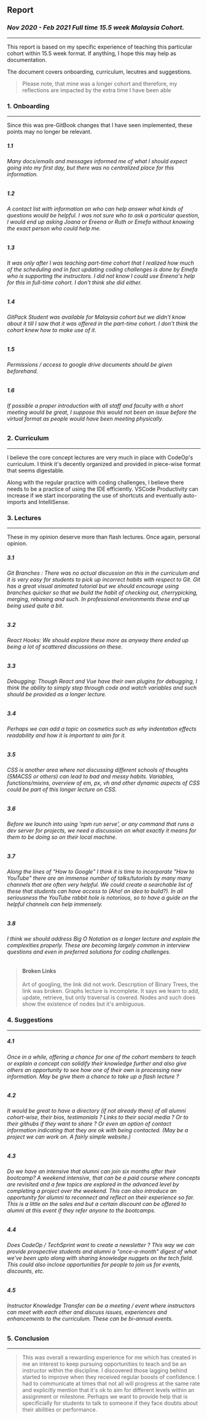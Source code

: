 ## **Report**  
### *Nov 2020 - Feb 2021 Full time 15.5  week Malaysia Cohort.*
--------

This report is based on my specific experience of teaching this particular cohort within 15.5 week format. If anything, I hope this may help as documentation. 

The document covers onboarding, curriculum, lecutres and suggestions.

> Please note, that mine was a longer cohort and therefore, my reflections are impacted by the extra time I have been able  

### 1. Onboarding 
-----
Since this was pre-GitBook changes that I have seen implemented, these points may no longer be relevant. 

##### 1.1  
###### Many docs/emails and messages informed me of what I should expect going into my first day, but there was no centralized place for this information.  
   
##### 1.2 
###### A contact list with information on who can help answer what kinds of questions would be helpful. I was not sure who to ask a particular question, I would end up asking Joana or Ereena or Ruth or Emefa without knowing the exact person who could help me.  
##### 1.3 
###### It was only after I was teaching part-time cohort that I realized how much of the scheduling and in fact updating coding challenges is  done by Emefa who is supporting the instructors. I did not know I could use Ereena's help for this in full-time cohort. I don't think she did either. 
##### 1.4 
###### GitPack Student was available for Malaysia cohort but we didn't know about it till I saw that it was offered in the part-time cohort. I don't think the cohort knew how to make use of it. 
   
##### 1.5 
###### Permissions / access to google drive documents should be given beforehand. 
 
   
##### 1.6 
###### If possible a proper introduction with all staff and faculty with a short meeting would be great, I suppose this would not been an issue before the virtual format as people would have been meeting physically.  
   
### 2. Curriculum
-----

I believe the core concept lectures are very much in place with CodeOp's curriculum.  I think it's decently organized and provided in piece-wise format that seems digestable.  

Along with the regular practice with coding challenges, I believe there needs to be a practice of using the IDE efficiently. VSCode Productivity can increase if we start incorporating the use of shortcuts and eventually auto-imports and IntelliSense. 

### 3. Lectures 
-----

These in my opinion deserve more than flash lectures. Once again, personal opinion.  

##### 3.1 
###### Git Branches : There was no actual discussion on this in the curriculum and it is very easy for students to pick up incorrect habits with respect to Git. Git has a great visual animated tutorial but we should encourage using branches quicker so that we build the habit of checking out, cherrypicking, merging, rebasing and such. In professional environments these end up being used quite a bit. 
   
##### 3.2 
###### React Hooks: We should explore these more as anyway there ended up being a lot of scattered discussions on these.
    
##### 3.3 
###### Debugging: Though React and Vue have their own plugins for debugging, I think the ability to simply step through code and watch variables and such should be provided as a longer lecture. 

##### 3.4 
###### Perhaps we can add a topic on cosmetics such as why indentation effects readability and how it is important to aim for it. 

##### 3.5 
###### CSS is another area where not discussing different schools of thoughts (SMACSS or others) can lead to bad and messy habits. Variables, functions/mixins, overview of em, px, vh and other dynamic aspects of CSS could be part of this longer lecture on CSS.

##### 3.6 
###### Before we launch into using 'npm run serve', or any command that runs a dev server for projects, we need a discussion on what exactly it means for them to be doing so on their local machine. 

##### 3.7 
###### Along the lines of "How to Google" I think it is time to incorporate "How to YouTube" there are an immense number of talks/tutorials by many many channels that are often very helpful. We could create a searchable list of these that students can have access to (Aha! an idea to build?). In all seriousness the YouTube rabbit hole is notorious, so to have a guide on the helpful channels can help immensely.

##### 3.8 
###### I think we should address Big O Notation as a longer lecture and explain the complexities properly. These are becoming largely common in interview questions and even in preferred solutions for coding challenges.   
  
>#### Broken Links
>Art of googling, the link did not work. 
>Description of Binary Trees, the link was broken. 
>Graphs lecture is incomplete. It says we learn to add, update, retrieve, but only traversal is covered. Nodes and such does show the existence of nodes but it's ambiguous. 

### 4. Suggestions 
---
##### 4.1
###### Once in a while, offering a chance for one of the cohort members to teach or explain a concept can solidify their knowledge further and also give others an opportunity to see how one of their own is processing new information. May be give them a chance to take up a flash lecture ? 
   
##### 4.2 
###### It would be great to have a directory (if not already there) of all alumni cohort-wise, their bios, testimonials ? Links to their social media ? Or to their githubs if they want to share ? Or even an option of contact information indicating that they are ok with being contacted.  (May be a project we can work on. A fairly simple website.)

##### 4.3
###### Do we have an intensive that alumni can join six months after their bootcamp? A weekend intensive, that can be a paid course where concepts are revisited and a few topics are explored in the advanced level by completing a project over the weekend.  This can also introduce an opportunity for alumni to reconnect and reflect on their experience so far.  This is a little on the sales end but a certain discount can be offered to alumni at this event if they refer anyone to the bootcamps.  

##### 4.4 
###### Does CodeOp / TechSprint want to create a newsletter ? This way we can provide prospective students and alumni a "once-a-month" digest of what we've been upto along with sharing knowledge nuggets on the tech field. This could also inclose opportunities for people to join us for events, discounts, etc.

##### 4.5 
###### Instructor Knowledge Transfer can be a meeting / event where instructors can meet with each other and discuss issues, experiences and enhancements to the curriculum.  These can be bi-annual events. 
   
### 5. Conclusion
---
> This was overall a rewarding experience for me which has created in me an interest to keep pursuing opportunities to teach and be an instructor within the discipline. I discovered those lagging behind started to improve when they received regular boosts of confidence. I had to communicate at times that not all will progress at the same rate and explicitly mention that it's ok to aim for different levels within an assignment or milestone. Perhaps we want to provide help that is specificially for students to talk to someone if they face doubts about their abilities or performance.  
   
